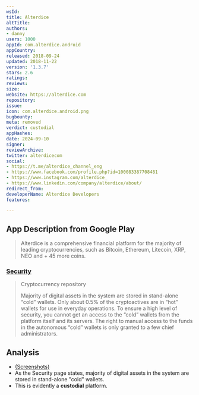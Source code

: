 ```yaml
---
wsId: 
title: Alterdice
altTitle: 
authors:
- danny
users: 1000
appId: com.alterdice.android
appCountry: 
released: 2018-09-24
updated: 2018-11-22
version: '1.3.7'
stars: 2.6
ratings: 
reviews: 
size: 
website: https://alterdice.com
repository: 
issue: 
icon: com.alterdice.android.png
bugbounty: 
meta: removed
verdict: custodial
appHashes: 
date: 2024-09-10
signer: 
reviewArchive: 
twitter: alterdicecom
social:
- https://t.me/alterdice_channel_eng
- https://www.facebook.com/profile.php?id=100083387708481
- https://www.instagram.com/alterdice_
- https://www.linkedin.com/company/alterdice/about/
redirect_from: 
developerName: Alterdice Developers
features: 

---
```


## App Description from Google Play 

> Alterdice is a comprehensive financial platform for the majority of leading cryptocurrencies, such as Bitcoin, Ethereum, Litecoin, XRP, NEO and + 45 more coins.

### [Security](https://alterdice.com/page/security)

> Cryptocurrency repository
>
> Majority of digital assets in the system are stored in stand-alone “cold” wallets. Only about 0.5% of the cryptoactives are in “hot” wallets for use in everyday operations. To ensure a high level of security, you cannot get an access to the “cold” wallets from the platform itself and its servers. The right to manual access to the funds in the autonomous “cold” wallets is only granted to a few chief administrators.

## Analysis 

- [(Screenshots)](https://twitter.com/BitcoinWalletz/status/1656248209449312256)
- As the Security page states, majority of digital assets in the system are stored in stand-alone "cold" wallets. 
- This is evidently a **custodial** platform.
